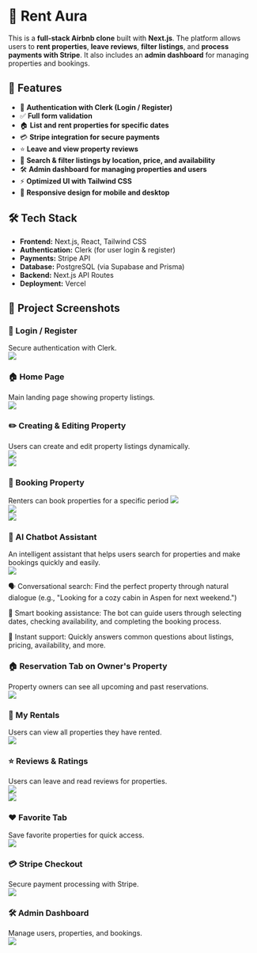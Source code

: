 # 🏡 Rent Aura

This is a **full-stack Airbnb clone** built with **Next.js**. The platform allows users to **rent properties**, **leave reviews**, **filter listings**, and **process payments with Stripe**. It also includes an **admin dashboard** for managing properties and bookings.

## 🚀 Features

- 🔑 **Authentication with Clerk (Login / Register)**
- ✅ **Full form validation**
- 🏠 **List and rent properties for specific dates**
- 💳 **Stripe integration for secure payments**
- ⭐ **Leave and view property reviews**
- 🔎 **Search & filter listings by location, price, and availability**
- 🛠 **Admin dashboard for managing properties and users**
- ⚡ **Optimized UI with Tailwind CSS**
- 📂 **Responsive design for mobile and desktop**

## 🛠 Tech Stack

- **Frontend:** Next.js, React, Tailwind CSS
- **Authentication:** Clerk (for user login & register)
- **Payments:** Stripe API
- **Database:** PostgreSQL (via Supabase and Prisma)
- **Backend:** Next.js API Routes
- **Deployment:** Vercel

## 📸 Project Screenshots

### 🔐 Login / Register
Secure authentication with Clerk.
<br />
<img src="public/airbnb_clerk.png" />
<br />

### 🏠 Home Page
Main landing page showing property listings.
<br />
<img src="public/airbnb_homepage.png" />
<br />

### ✏️ Creating & Editing Property
Users can create and edit property listings dynamically.
<br />
<img src="public/airbnb_creater1.png" />
<br />
<img src="public/airbnb_creater2.png" />
<br />

### 📅 Booking Property
Renters can book properties for a specific period
<img src="public/airbnb_post1.png" />
<br />
<img src="public/airbnb_calendar.png" />
<br />
<img src="public/airbnb_booking.png" />
<br />

### 🤖 AI Chatbot Assistant
An intelligent assistant that helps users search for properties and make bookings quickly and easily.
<br />
<img src="public/airbnb_chatbot1.png" />
<br />

🗣️ Conversational search: Find the perfect property through natural dialogue (e.g., "Looking for a cozy cabin in Aspen for next weekend.")

📅 Smart booking assistance: The bot can guide users through selecting dates, checking availability, and completing the booking process.

💬 Instant support: Quickly answers common questions about listings, pricing, availability, and more.


### 🏠 Reservation Tab on Owner's Property
Property owners can see all upcoming and past reservations.
<br />
<img src="public/airbnb_reservation.png" />
<br />

### 📖 My Rentals
Users can view all properties they have rented.
<br />
<img src="public/airbnb_myrentals.png" />
<br />

### ⭐ Reviews & Ratings
Users can leave and read reviews for properties.
<br />
<img src="public/airbnb_review.png" />
<br />
<img src="public/airbnb_post2.png" />
<br />

### ❤️ Favorite Tab
Save favorite properties for quick access.
<br />
<img src="public/airbnb_favorite.png" />
<br />

### 💳 Stripe Checkout
Secure payment processing with Stripe.
<br />
<img src="public/airbnb_checkout.png" />
<br />

### 🛠 Admin Dashboard
Manage users, properties, and bookings.
<br />
<img src="public/airbnb_admin.png" />
<br />


